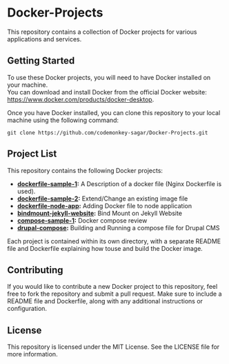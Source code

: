 # Docker-Projects

This repository contains a collection of Docker projects for various applications and services.  

## Getting Started  

To use these Docker projects, you will need to have Docker installed on your machine.  
 You can download and install Docker from the official Docker website:   
 https://www.docker.com/products/docker-desktop.  

Once you have Docker installed, you can clone this repository to your local machine using the following command:  

```
git clone https://github.com/codemonkey-sagar/Docker-Projects.git  
```

## Project List

This repository contains the following Docker projects:

- **[dockerfile-sample-1](https://github.com/codemonkey-sagar/Docker-Projects/tree/main/dockerfile-sample-1):** A Description of a docker file (Nginx Dockerfile is used).    
- **[dockerfile-sample-2](https://github.com/codemonkey-sagar/Docker-Projects/tree/main/dockerfile-sample-2):** Extend/Change an existing image file    
- **[dockerfile-node-app](https://github.com/codemonkey-sagar/Docker-Projects/tree/main/dockerfile-node-app):** Adding Docker file to node application
- **[bindmount-jekyll-website](https://github.com/codemonkey-sagar/docker_projects/tree/main/bindmount-jekyll-website):** Bind Mount on Jekyll Website
- **[compose-sample-1](https://github.com/codemonkey-sagar/docker_projects/tree/main/compose-sample-1):** Docker compose review
- **[drupal-compose](https://github.com/codemonkey-sagar/docker_projects/tree/main/drupal-compose):** Building and Running a compose file for Drupal CMS
    

Each project is contained within its own directory, with a separate README file and Dockerfile explaining how touse and build the Docker image.  


## Contributing

If you would like to contribute a new Docker project to this repository, feel free to fork the repository and submit a pull request. Make sure to include a README file and Dockerfile, along with any additional instructions or configuration.


## License

This repository is licensed under the MIT License. See the LICENSE file for more information.



